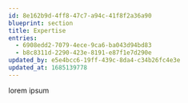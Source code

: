 ```yaml
---
id: 8e162b9d-4ff8-47c7-a94c-41f8f2a36a90
blueprint: section
title: Expertise
entries:
  - 6908edd2-7079-4ece-9ca6-ba043d94bd83
  - b8c8311d-2290-423e-8191-e87f1e7d290e
updated_by: e5e4bcc6-19ff-439c-8da4-c34b26fc4e3e
updated_at: 1685139778
---
```

lorem ipsum